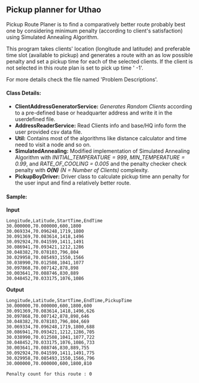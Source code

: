 ## Pickup planner for Uthao

Pickup Route Planer is to find a comparatively better route probably best one by considering minimum penalty (according to client's satisfaction) using Simulated Annealing Algorithm.

This program takes clients' location (longitude and latitude) and preferable time slot (available to pickup) and generates a route with an as low possible penalty and set a pickup time for each of the selected clients. If the client is not selected in this route plan is set to pick up time ' -1'.  

For more details check the file named 'Problem Descriptions'.

 
#### Class Details: 
- **ClientAddressGeneratorService:** *Generates Random Clients* according to a pre-defined base or headquarter address and write it in the userdefined file.
-  	**AddressReaderService:** Read Clients info and base/HQ info form the user provided csv data file.
-  	**Util:** Contains most of the algorithms like distance calculator and time need to visit a node and so on. 
-  	**SimulatedAnnealing:** Modified implementation of Simulated Annealing Algorithm with *INITIAL_TEMPERATURE = 999*, *MIN_TEMPERATURE = 0.99*, and *RATE_OF_COOLING = 0.005* and the penalty checker check penalty with ***O(N)*** *(N = Number of Clients)* complexity. 
-  	**PickupBoyDriver:** Driver class to calculate pickup time ann penalty for the user input and find a relatively better route.



#### Sample: 

**Input**

``` csv
Longitude,Latitude,StartTime,EndTime
30.000000,70.000000,600,1800
30.069334,70.096248,1719,1800
30.091369,70.083614,1418,1496
30.092924,70.041599,1411,1491
30.086941,70.093421,1212,1286
30.048382,70.078103,796,804
30.029958,70.085493,1550,1566
30.038990,70.012508,1041,1077
30.097868,70.007142,878,898
30.003641,70.088746,830,889
30.048452,70.033175,1076,1086
```

**Output**

``` csv
Longitude,Latitude,StartTime,EndTime,PickupTime
30.000000,70.000000,600,1800,600
30.091369,70.083614,1418,1496,626
30.097868,70.007142,878,898,646
30.048382,70.078103,796,804,669
30.069334,70.096248,1719,1800,688
30.086941,70.093421,1212,1286,705
30.038990,70.012508,1041,1077,722
30.048452,70.033175,1076,1086,733
30.003641,70.088746,830,889,755
30.092924,70.041599,1411,1491,775
30.029958,70.085493,1550,1566,796
30.000000,70.000000,600,1800,810

Penalty count for this route : 0
```

